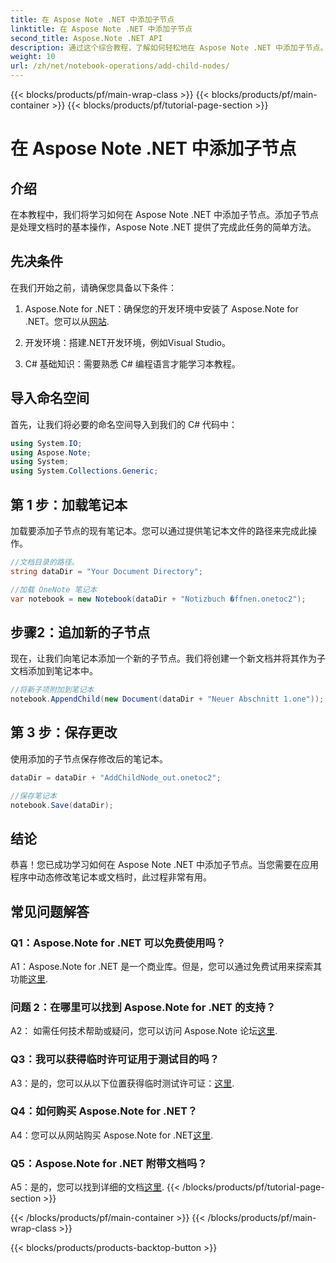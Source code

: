 ```yaml
---
title: 在 Aspose Note .NET 中添加子节点
linktitle: 在 Aspose Note .NET 中添加子节点
second_title: Aspose.Note .NET API
description: 通过这个综合教程，了解如何轻松地在 Aspose Note .NET 中添加子节点。立即提高您的文档操作技能。
weight: 10
url: /zh/net/notebook-operations/add-child-nodes/
---
```


{{< blocks/products/pf/main-wrap-class >}}
{{< blocks/products/pf/main-container >}}
{{< blocks/products/pf/tutorial-page-section >}}

# 在 Aspose Note .NET 中添加子节点

## 介绍

在本教程中，我们将学习如何在 Aspose Note .NET 中添加子节点。添加子节点是处理文档时的基本操作，Aspose Note .NET 提供了完成此任务的简单方法。

## 先决条件

在我们开始之前，请确保您具备以下条件：

1.  Aspose.Note for .NET：确保您的开发环境中安装了 Aspose.Note for .NET。您可以从[网站](https://releases.aspose.com/note/net/).

2. 开发环境：搭建.NET开发环境，例如Visual Studio。

3. C# 基础知识：需要熟悉 C# 编程语言才能学习本教程。

## 导入命名空间

首先，让我们将必要的命名空间导入到我们的 C# 代码中：

```csharp
using System.IO;
using Aspose.Note;
using System;
using System.Collections.Generic;
```

## 第 1 步：加载笔记本

加载要添加子节点的现有笔记本。您可以通过提供笔记本文件的路径来完成此操作。

```csharp
//文档目录的路径。
string dataDir = "Your Document Directory";

//加载 OneNote 笔记本
var notebook = new Notebook(dataDir + "Notizbuch �ffnen.onetoc2");
```

## 步骤2：追加新的子节点

现在，让我们向笔记本添加一个新的子节点。我们将创建一个新文档并将其作为子文档添加到笔记本中。

```csharp
//将新子项附加到笔记本
notebook.AppendChild(new Document(dataDir + "Neuer Abschnitt 1.one"));
```

## 第 3 步：保存更改

使用添加的子节点保存修改后的笔记本。

```csharp
dataDir = dataDir + "AddChildNode_out.onetoc2";

//保存笔记本
notebook.Save(dataDir);
```

## 结论

恭喜！您已成功学习如何在 Aspose Note .NET 中添加子节点。当您需要在应用程序中动态修改笔记本或文档时，此过程非常有用。

## 常见问题解答

### Q1：Aspose.Note for .NET 可以免费使用吗？

 A1：Aspose.Note for .NET 是一个商业库。但是，您可以通过免费试用来探索其功能[这里](https://releases.aspose.com/).

### 问题 2：在哪里可以找到 Aspose.Note for .NET 的支持？

 A2： 如需任何技术帮助或疑问，您可以访问 Aspose.Note 论坛[这里](https://forum.aspose.com/c/note/28).

### Q3：我可以获得临时许可证用于测试目的吗？

 A3：是的，您可以从以下位置获得临时测试许可证：[这里](https://purchase.aspose.com/temporary-license/).

### Q4：如何购买 Aspose.Note for .NET？

 A4：您可以从网站购买 Aspose.Note for .NET[这里](https://purchase.aspose.com/buy).

### Q5：Aspose.Note for .NET 附带文档吗？

 A5：是的，您可以找到详细的文档[这里](https://reference.aspose.com/note/net/).
{{< /blocks/products/pf/tutorial-page-section >}}

{{< /blocks/products/pf/main-container >}}
{{< /blocks/products/pf/main-wrap-class >}}

{{< blocks/products/products-backtop-button >}}
